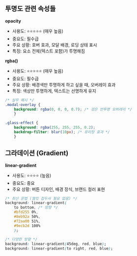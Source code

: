 
## 투명도 관련 속성들

**opacity**

- 사용도: ⭐⭐⭐⭐⭐ (매우 높음)
- 중요도: 필수급
- 주요 상황: 호버 효과, 모달 배경, 로딩 상태 표시
- 특징: 요소 전체(텍스트 포함)가 투명해짐

**rgba()**

- 사용도: ⭐⭐⭐⭐⭐ (매우 높음)
- 중요도: 필수급
- 주요 상황: 배경색만 투명하게 하고 싶을 때, 오버레이 효과
- 특징: 색상만 투명하게, 텍스트는 선명하게 유지


```css
/* 실무 예시 */ 
.modal-overlay { 
	background: rgba(0, 0, 0, 0.7); /* 검은 반투명 오버레이 */ 
	} 
	
.glass-effect { 
	background: rgba(255, 255, 255, 0.2); 
	backdrop-filter: blur(10px); /* 유리창 효과 */ 
	}
```


## 그라데이션 (Gradient)

**linear-gradient**

- 사용도: ⭐⭐⭐⭐ (높음)
- 중요도: 중요
- 주요 상황: 버튼 디자인, 배경 장식, 브랜드 컬러 표현

```css
/* 최신 문법 (웹킷 접두사 필요 없음) */ 
background: linear-gradient( 
	to bottom, /* 방향 */ 
	#bfd255 0%, 
	#8eb92a 50%, 
	#72aa00 51%, 
	#9ecb2d 100% 
	); 
	
/* 다양한 방향 */ 
background: linear-gradient(45deg, red, blue); 
background: linear-gradient(to right, red, blue);
```

